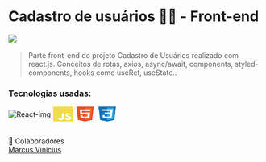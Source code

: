 # Cadastro de usuários 👨‍🦱 - Front-end 


<img src="./src/assets/cadastrofront.gif">


> Parte front-end do projeto Cadastro de Usuários realizado com react.js. Conceitos de rotas, axios, async/await, components, styled-components, hooks como useRef, useState..
### Tecnologias usadas:
 
 <img align="center" alt="React-img" height="25" width="35" src="https://cdn.jsdelivr.net/gh/devicons/devicon/icons/react/react-original.svg">
 
 <img align="center" alt="Marcus-Js" height="30" width="40" src="https://raw.githubusercontent.com/devicons/devicon/master/icons/javascript/javascript-plain.svg">

 <img align="center" alt="Marcus-HTML" height="30" width="40" src="https://raw.githubusercontent.com/devicons/devicon/master/icons/html5/html5-original.svg">
 
<img align="center" alt="Marcus-CSS" height="30" width="40" src="https://raw.githubusercontent.com/devicons/devicon/master/icons/css3/css3-original.svg">


    
##
    
🤝 Colaboradores
<br>
<a href="https://www.linkedin.com/in/marcusviniciusbeghelisantos/" target="_blank">Marcus Vinícius</a>





